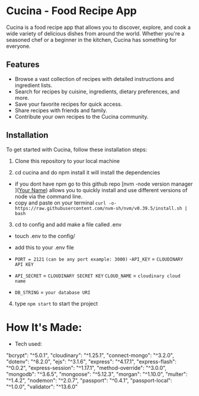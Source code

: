 # Cucina - Food Recipe App

Cucina is a food recipe app that allows you to discover, explore, and cook a wide variety of delicious dishes from around the world. Whether you're a seasoned chef or a beginner in the kitchen, Cucina has something for everyone.



## Features

- Browse a vast collection of recipes with detailed instructions and ingredient lists.
- Search for recipes by cuisine, ingredients, dietary preferences, and more.
- Save your favorite recipes for quick access.
- Share recipes with friends and family.
- Contribute your own recipes to the Cucina community.

## Installation

To get started with Cucina, follow these installation steps:

1. Clone this repository to your local machine

2. cd cucina and do npm install it will install the  dependencies

-   if you dont have npm go to this github repo [nvm -node version manager ]([Your Name](https://github.com/yourusername)) allows you to quickly install and use different versions of node via the command line.
- copy and paste on your terminal `curl -o- https://raw.githubusercontent.com/nvm-sh/nvm/v0.39.5/install.sh | bash`


3. cd to config and add make a file called .env 
-   touch .env to the config/
-   add this to your .env file 

- `PORT = 2121` `(can be any port example: 3000)`
-`API_KEY` = `CLOUDINARY API KEY` 
- `API_SECRET` = `CLOUDINARY SECRET KEY`
`CLOUD_NAME` = `cloudinary cloud name`
- `DB_STRING` = `your database URI`

4. type `npm start` to start the project

# How It's Made:

- Tech used:

"bcrypt": "^5.0.1",
    "cloudinary": "^1.25.1",
    "connect-mongo": "^3.2.0",
    "dotenv": "^8.2.0",
    "ejs": "^3.1.6",
    "express": "^4.17.1",
    "express-flash": "^0.0.2",
    "express-session": "^1.17.1",
    "method-override": "^3.0.0",
    "mongodb": "^3.6.5",
    "mongoose": "^5.12.3",
    "morgan": "^1.10.0",
    "multer": "^1.4.2",
    "nodemon": "^2.0.7",
    "passport": "^0.4.1",
    "passport-local": "^1.0.0",
    "validator": "^13.6.0"




